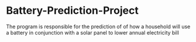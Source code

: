 # Battery-Prediction-Project
The program is responsible for the prediction of of how a household will use a battery in conjunction with a solar panel to lower annual electricity bill
